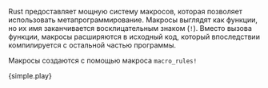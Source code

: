 Rust предоставляет мощную систему макросов, которая позволяет использовать метапрограммирование. 
Макросы выглядят как функции, но их имя заканчивается восклицательным знаком (`!`). 
Вместо вызова функции, макросы расширяются в исходный код, который впоследствии компилируется
с остальной частью программы.

Макросы создаются с помощью макроса `macro_rules!`

{simple.play}
